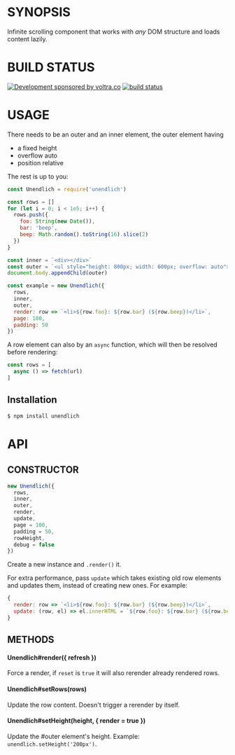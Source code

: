 # SYNOPSIS
Infinite scrolling component that works with _any_ DOM structure and loads content lazily.


# BUILD STATUS

[![Development sponsored by voltra.co](https://img.shields.io/badge/Development%20sponsored%20by-Voltra.co-yellow.svg)](https://voltra.co/)
[![build status](https://secure.travis-ci.org/juliangruber/unendlich.svg)](http://travis-ci.org/juliangruber/unendlich)

# USAGE

There needs to be an outer and an inner element, the outer element having

- a fixed height
- overflow auto
- position relative

The rest is up to you:

```js
const Unendlich = require('unendlich')

const rows = []
for (let i = 0; i < 1e5; i++) {
  rows.push({
    foo: String(new Date()),
    bar: 'beep',
    beep: Math.random().toString(16).slice(2)
  })
}

const inner = `<div></div>`
const outer = `<ul style="height: 800px; width: 600px; overflow: auto">${inner}</ul>`
document.body.appendChild(outer)

const example = new Unendlich({
  rows,
  inner,
  outer,
  render: row => `<li>${row.foo}: ${row.bar} (${row.beep})</li>`,
  page: 100,
  padding: 50
})
```

A row element can also by an `async` function, which will then be resolved before rendering:

```js
const rows = [
  async () => fetch(url)
]
```

## Installation

```bash
$ npm install unendlich
```


# API

## CONSTRUCTOR

```js
new Unendlich({
  rows,
  inner,
  outer,
  render,
  update,
  page = 100,
  padding = 50,
  rowHeight,
  debug = false
})
```

Create a new instance and `.render()` it.

For extra performance, pass `update` which takes existing old row elements and updates them, instead of
creating new ones. For example:

```js
{
  render: row => `<li>${row.foo}: ${row.bar} (${row.beep})</li>`,
  update: (row, el) => el.innerHTML = `${row.foo}: ${row.bar} (${row.beep})`
}
```

## METHODS

#### Unendlich#render({ refresh })

Force a render, if `reset` is `true` it will also rerender already rendered rows.

#### Unendlich#setRows(rows)

Update the row content. Doesn't trigger a rerender by itself.

#### Unendlich#setHeight(height, { render = true })

Update the #outer element's height. Example: `unendlich.setHeight('200px')`.

